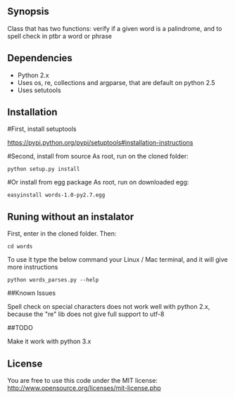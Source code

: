 ## Synopsis

Class that has two functions: verify if a given word is a palindrome, and to spell check in ptbr a word or phrase

## Dependencies

- Python 2.x
- Uses os, re, collections and argparse, that are default on python 2.5
- Uses setutools

## Installation

#First, install setuptools

https://pypi.python.org/pypi/setuptools#installation-instructions

#Second, install from source
As root, run on the cloned folder:
```unix
python setup.py install
```

#Or install from egg package
As root, run on downloaded egg:
```unix
easyinstall words-1.0-py2.7.egg
```

## Runing without an instalator
First, enter in the cloned folder.  Then:
```unix
cd words
```
To use  it type the below command your Linux / Mac terminal, and it will give more instructions
```unix
python words_parses.py --help
```

##Known Issues

Spell check on special characters does not work well with python 2.x, because the "re" lib does not give full support to utf-8

##TODO

Make it work with python 3.x

## License

You are free to use this code under the MIT license: 
http://www.opensource.org/licenses/mit-license.php
